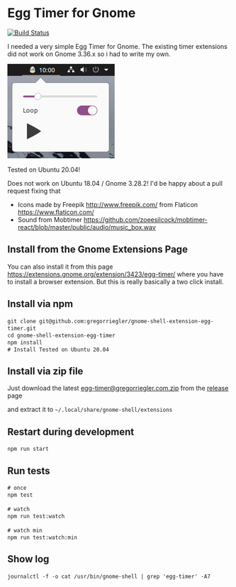 # Egg Timer for Gnome
[![Build Status](https://travis-ci.com/gregorriegler/gnome-shell-extension-egg-timer.svg?branch=master)](https://travis-ci.com/gregorriegler/gnome-shell-extension-egg-timer)

I needed a very simple Egg Timer for Gnome.
The existing timer extensions did not work on Gnome 3.36.x so i had to write my own.

![Egg Timer](egg-timer.png)

Tested on Ubuntu 20.04!

Does not work on Ubuntu 18.04 / Gnome 3.28.2!
I'd be happy about a pull request fixing that

- Icons made by Freepik <http://www.freepik.com/> from Flaticon <https://www.flaticon.com/>
- Sound from Mobtimer <https://github.com/zoeesilcock/mobtimer-react/blob/master/public/audio/music_box.wav>

## Install from the Gnome Extensions Page
You can also install it from this page https://extensions.gnome.org/extension/3423/egg-timer/ where you have to install a browser extension. But this is really basically a two click install.

## Install via npm
```
git clone git@github.com:gregorriegler/gnome-shell-extension-egg-timer.git
cd gnome-shell-extension-egg-timer
npm install
# Install Tested on Ubuntu 20.04
```

## Install via zip file
Just download the latest [egg-timer@gregorriegler.com.zip](https://github.com/gregorriegler/gnome-shell-extension-egg-timer/releases/download/v0.2-beta/egg-timer@gregorriegler.com.zip) from the [release](https://github.com/gregorriegler/gnome-shell-extension-egg-timer/releases/) page

and extract it to `~/.local/share/gnome-shell/extensions`

## Restart during development
```
npm run start
```

## Run tests
```
# once
npm test

# watch
npm run test:watch

# watch min
npm run test:watch:min
```


## Show log

```
journalctl -f -o cat /usr/bin/gnome-shell | grep 'egg-timer' -A7
```
